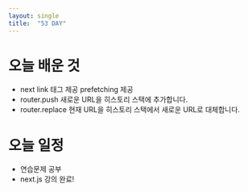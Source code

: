 ```yaml
---
layout: single
title:  "53 DAY"
---
```


# 오늘 배운 것
  - next link 태그 제공 prefetching 제공
  - router.push 새로운 URL을 히스토리 스택에 추가합니다.
  - router.replace 현재 URL을 히스토리 스택에서 새로운 URL로 대체합니다.

# 오늘 일정
  - 연습문제 공부
  - next.js 강의 완료!


